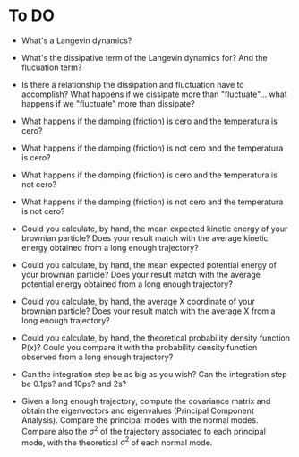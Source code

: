 # To DO
- What's a Langevin dynamics?
- What's the dissipative term of the Langevin dynamics for? And the flucuation term?
- Is there a relationship the dissipation and fluctuation have to accomplish? What happens if we
  dissipate more than "fluctuate"... what happens if we "fluctuate" more than dissipate?
- What happens if the damping (friction) is cero and the temperatura is cero?
- What happens if the damping (friction) is not cero and the temperatura is cero?
- What happens if the damping (friction) is cero and the temperatura is not cero?
- What happens if the damping (friction) is not cero and the temperatura is not cero?
- Could you calculate, by hand, the mean expected kinetic energy of your brownian particle? Does
  your result match with the average kinetic energy obtained from a long enough trajectory?
- Could you calculate, by hand, the mean expected potential energy of your brownian particle? Does
  your result match with the average potential energy obtained from a long enough trajectory?
- Could you calculate, by hand, the average X coordinate of your brownian particle? Does
  your result match with the average X from a long enough trajectory?
- Could you calculate, by hand, the theoretical probability density function P(x)? Could you compare it with
  the probability density function observed from a long enough trajectory?
- Can the integration step be as big as you wish? Can the integration step be 0.1ps? and 10ps? and
  2s?

- Given a long enough trajectory, compute the covariance matrix and obtain the eigenvectors and
  eigenvalues (Principal Component Analysis). Compare the principal modes with the normal modes.
Compare also the $\sigma ^{2}$ of the trajectory associated to each principal mode, with the
theoretical $\sigma ^{2}$ of each normal mode.
